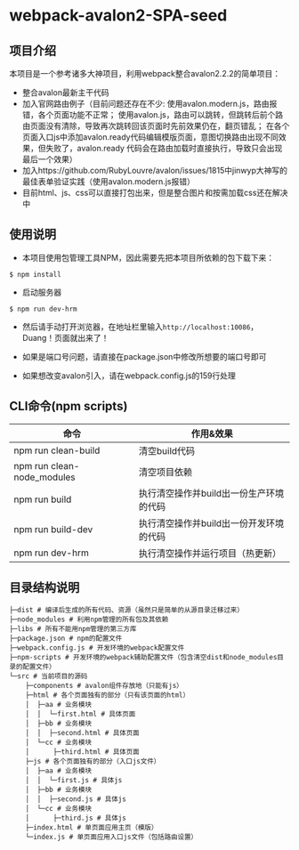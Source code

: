 # webpack-avalon2-SPA-seed #

## 项目介绍
本项目是一个参考诸多大神项目，利用webpack整合avalon2.2.2的简单项目：
- 整合avalon最新主干代码
- 加入官网路由例子（目前问题还存在不少:
  使用avalon.modern.js，路由报错，各个页面功能不正常；
  使用avalon.js，路由可以跳转，但跳转后前个路由页面没有清除，导致再次跳转回该页面时先前效果仍在，翻页错乱；
  在各个页面入口js中添加avalon.ready代码编辑模版页面，意图切换路由出现不同效果，但失败了，avalon.ready
  代码会在路由加载时直接执行，导致只会出现最后一个效果）
- 加入https://github.com/RubyLouvre/avalon/issues/1815中jinwyp大神写的最佳表单验证实践（使用avalon.modern.js报错）
- 目前html、js、css可以直接打包出来，但是整合图片和按需加载css还在解决中


## 使用说明

- 本项目使用包管理工具NPM，因此需要先把本项目所依赖的包下载下来：
```
$ npm install
```

- 启动服务器
```
$ npm run dev-hrm
```

- 然后请手动打开浏览器，在地址栏里输入`http://localhost:10086`，Duang！页面就出来了！

- 如果是端口号问题，请直接在package.json中修改所想要的端口号即可

- 如果想改变avalon引入，请在webpack.config.js的159行处理

## CLI命令(npm scripts)
| 命令            | 作用&效果          |
| --------------- | ------------- |
| npm run clean-build     | 清空build代码 |
| npm run clean-node_modules     | 清空项目依赖 |
| npm run build     | 执行清空操作并build出一份生产环境的代码 |
| npm run build-dev     | 执行清空操作并build出一份开发环境的代码 |
| npm run dev-hrm   | 执行清空操作并运行项目（热更新） |

## 目录结构说明
```
├─dist # 编译后生成的所有代码、资源（虽然只是简单的从源目录迁移过来）
├─node_modules # 利用npm管理的所有包及其依赖
├─libs # 所有不能用npm管理的第三方库
├─package.json # npm的配置文件
├─webpack.config.js # 开发环境的webpack配置文件
├─npm-scripts # 开发环境的webpack辅助配置文件（包含清空dist和node_modules目录的配置文件）
└─src # 当前项目的源码
    ├─components # avalon组件存放地（只能有js）
    ├─html # 各个页面独有的部分（只有该页面的html）
    │  ├─aa # 业务模块
    │  │  └─first.html # 具体页面
    │  ├─bb # 业务模块
    │  │  ├─second.html # 具体页面
    │  └─cc # 业务模块
    │      ├─third.html # 具体页面
    ├─js # 各个页面独有的部分（入口js文件）
    │  ├─aa # 业务模块
    │  │  └─first.js # 具体js
    │  ├─bb # 业务模块
    │  │  ├─second.js # 具体js
    │  └─cc # 业务模块
    │      ├─third.js # 具体js
    ├─index.html # 单页面应用主页（模版）
    └─index.js # 单页面应用入口js文件（包括路由设置）
```

